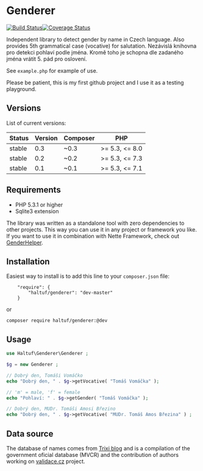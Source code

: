 Genderer
========

[![Build Status](https://travis-ci.org/haltuf/genderer.svg?branch=master)](https://travis-ci.org/haltuf/genderer)[![Coverage Status](https://coveralls.io/repos/haltuf/genderer/badge.svg)](https://coveralls.io/r/haltuf/genderer)

Independent library to detect gender by name in Czech language. Also provides 5th grammatical case (vocative) for salutation.
Nezávislá knihovna pro detekci pohlaví podle jména. Kromě toho je schopna dle zadaného jména vrátit 5. pád pro oslovení.

See `example.php` for example of use.

Please be patient, this is my first github project and I use it as a testing playground.

Versions
--------

List of current versions:

Status | Version | Composer | PHP
--- | --- | --- | ---
stable | 0.3 | ~0.3 | &gt;= 5.3, <= 8.0
stable | 0.2 | ~0.2 | &gt;= 5.3, <= 7.3
stable | 0.1 | ~0.1 | &gt;= 5.3, <= 7.1


Requirements
------------
- PHP 5.3.1 or higher
- Sqlite3 extension

The library was written as a standalone tool with zero dependencies to other projects.
This way you can use it in any project or framework you like.
If you want to use it in combination with Nette Framework, check out [GenderHelper](https://www.github.com/haltuf/gender-helper).

Installation
------------

Easiest way to install is to add this line to your `composer.json` file:
```
	"require": {
		"haltuf/genderer": "dev-master"
	}
```

or 

```
composer require haltuf/genderer:@dev
```

Usage
-----

```php
use Haltuf\Genderer\Genderer ;

$g = new Genderer ;

// Dobrý den, Tomáši Vomáčko
echo "Dobrý den, " . $g->getVocative( "Tomáš Vomáčka" );

// 'm' = male, 'f' = female
echo "Pohlaví: " . $g->getGender( "Tomáš Vomáčka" );

// Dobrý den, MUDr. Tomáši Amosi Březino
echo "Dobrý den, " . $g->getVocative( "MUDr. Tomáš Amos Březina" ) ;
```

Data source
-----------
The database of names comes from [Trixi blog](http://blog.trixi.cz/2012/08/5-pady-vsech-jmen-osob-v-cr-volne-ke-stazeni/) and is a compilation of the government oficial database (MVCR) and the contribution of authors working on [validace.cz](http://www.validace.cz) project.